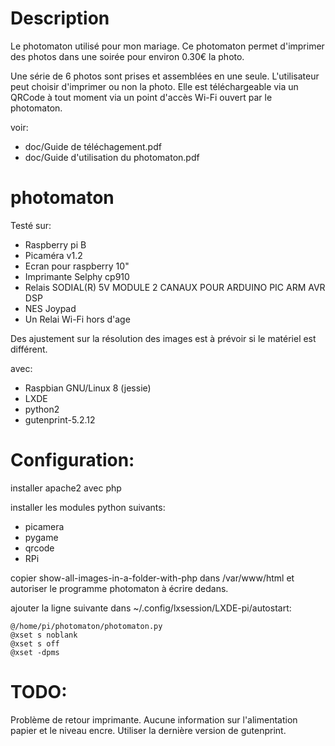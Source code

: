 Description
===========

Le photomaton utilisé pour mon mariage. Ce photomaton permet d'imprimer des photos dans une soirée pour environ 0.30€ la photo.

Une série de 6 photos sont prises et assemblées en une seule. L'utilisateur peut choisir d'imprimer ou non la photo. Elle est téléchargeable via un QRCode à tout moment via un point d'accès Wi-Fi ouvert par le photomaton.

voir:
  * doc/Guide de téléchagement.pdf
  * doc/Guide d'utilisation du photomaton.pdf

photomaton
==========

Testé sur:
 * Raspberry pi B
 * Picaméra v1.2
 * Ecran pour raspberry 10"
 * Imprimante Selphy cp910
 * Relais SODIAL(R) 5V MODULE 2 CANAUX POUR ARDUINO PIC ARM AVR DSP
 * NES Joypad
 * Un Relai Wi-Fi hors d'age

Des ajustement sur la résolution des images est à prévoir si le matériel est différent.

avec:
 * Raspbian GNU/Linux 8 (jessie)
 * LXDE
 * python2
 * gutenprint-5.2.12

Configuration:
==============

installer apache2 avec php

installer les modules python suivants:
 * picamera
 * pygame
 * qrcode
 * RPi

copier show-all-images-in-a-folder-with-php dans /var/www/html et autoriser le programme photomaton à écrire dedans.

ajouter la ligne suivante dans ~/.config/lxsession/LXDE-pi/autostart:

```
@/home/pi/photomaton/photomaton.py
@xset s noblank
@xset s off
@xset -dpms
```

TODO:
=====

Problème de retour imprimante. Aucune information sur l'alimentation papier et le niveau encre. Utiliser la dernière version de gutenprint.


